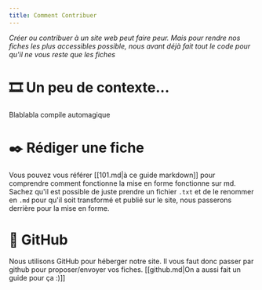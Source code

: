 ```yaml
---
title: Comment Contribuer
---
```


*Créer ou contribuer à un site web peut faire peur. Mais pour rendre nos fiches les plus accessibles possible, nous avant déjà fait tout le code pour qu'il ne vous reste que les fiches*

# 🎞 Un peu de contexte...
Blablabla compile automagique

# ✒️ Rédiger une fiche
Vous pouvez vous référer [[101.md|à ce guide markdown]] pour comprendre comment fonctionne la mise en forme fonctionne sur md. Sachez qu'il est possible de juste prendre un fichier `.txt` et de le renommer en `.md` pour qu'il soit transformé et publié sur le site, nous passerons derrière pour la mise en forme.

# 👾 GitHub
Nous utilisons GitHub pour héberger notre site. Il vous faut donc passer par github pour proposer/envoyer vos fiches. [[github.md|On a aussi fait un guide pour ça :)]]
